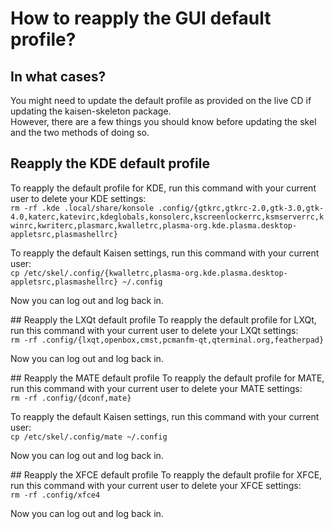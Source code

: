 # How to reapply the GUI default profile?

## In what cases?
You might need to update the default profile as provided on the live CD if updating the kaisen-skeleton package.  
However, there are a few things you should know before updating the skel and the two methods of doing so.

## Reapply the KDE default profile
To reapply the default profile for KDE, run this command with your current user to delete your KDE settings:  
```rm -rf .kde .local/share/konsole .config/{gtkrc,gtkrc-2.0,gtk-3.0,gtk-4.0,katerc,katevirc,kdeglobals,konsolerc,kscreenlockerrc,ksmserverrc,kwinrc,kwriterc,plasmarc,kwalletrc,plasma-org.kde.plasma.desktop-appletsrc,plasmashellrc}```  

To reapply the default Kaisen settings, run this command with your current user:  
```cp /etc/skel/.config/{kwalletrc,plasma-org.kde.plasma.desktop-appletsrc,plasmashellrc} ~/.config```  

Now you can log out and log back in.

## Reapply the LXQt default profile
To reapply the default profile for LXQt, run this command with your current user to delete your LXQt settings:  
```rm -rf .config/{lxqt,openbox,cmst,pcmanfm-qt,qterminal.org,featherpad}```  

Now you can log out and log back in.

## Reapply the MATE default profile
To reapply the default profile for MATE, run this command with your current user to delete your MATE settings:  
```rm -rf .config/{dconf,mate}```  

To reapply the default Kaisen settings, run this command with your current user:  
```cp /etc/skel/.config/mate ~/.config```  

Now you can log out and log back in.

## Reapply the XFCE default profile
To reapply the default profile for XFCE, run this command with your current user to delete your XFCE settings:  
```rm -rf .config/xfce4```  

Now you can log out and log back in.